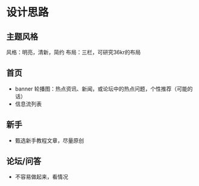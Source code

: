 # 设计思路

## 主题风格

风格：明亮，清新，简约
布局：三栏，可研究36kr的布局

## 首页

- banner 轮播图：热点资讯、新闻，或论坛中的热点问题，个性推荐（可能的话）
- 信息流列表

## 新手

- 甄选新手教程文章，尽量原创

## 论坛/问答

- 不容易做起来，看情况
